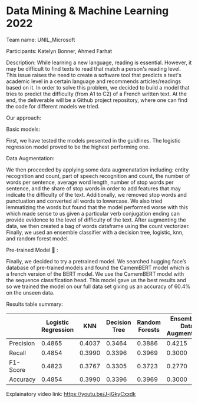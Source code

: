 # Data Mining & Machine Learning 2022

Team name: UNIL_Microsoft

Participants: Katelyn Bonner, Ahmed Farhat

Description: 
While learning a new language, reading is essential. However, it may be difficult to find texts to read that match a person's reading level. 
This issue raises the need to create a software tool that predicts a text's academic level in a certain language and recommends articles/readings based on it. 
In order to solve this problem, we decided to build a model that tries to predict the difficulty (from A1 to C2) of a French written text.
At the end, the deliverable will be a Github project repository, where one can find the code for different models we tried.

Our approach: 

Basic models: 

First, we have tested the models presented in the guidlines. The logistic regression model proved to be the highest performing one.

Data Augmentation: 

We then proceeded by applying some data augmenatation including: entity recognition and count, part of speech recognition and count, the number of words per sentence, average word length, number of stop words per sentence, and the share of stop words in order to add features that may indicate the difficulty of the text. Additionally, we removed stop words and punctuation and converted all words to lowercase. We also tried lemmatizing the words but found that the model performed worse with this which made sense to us given a particular verb conjugation ending can provide evidence to the level of difficulty of the text. After augmenting the data, we then created a bag of words dataframe using the count vectorizer. Finally, we used an ensemble classifier with a decision tree, logistic, knn, and random forest model. 

Pre-trained Model 💎 :

Finally, we decided to try a pretrained model. We searched hugging face’s database of pre-trained models and found the CamemBERT model which is a french version of the BERT model. We use the CamemBERT model with the sequence classification head. This model gave us the best results and so we trained the model on our full data set giving us an accuracy of 60.4% on the unseen data.

Results table summary:

|           | Logistic Regression | KNN        | Decision Tree | Random Forests | Ensemble + Data Augmentation | CamemBert Model |
|-----------|---------------------|:----------:|---------------|----------------|------------------------------|-----------------|
| Precision | 0.4865              | 0.4037     | 0.3464        | 0.3886         | 0.4215                       | 0.5985          |
| Recall    | 0.4854              | 0.3990     | 0.3396        | 0.3969         | 0.3000                       | 0.5948          |
| F1-Score  | 0.4823              | 0.3767     | 0.3305        | 0.3723         | 0.2770                       | 0.5952          |
| Accuracy  | 0.4854              | 0.3990     | 0.3396        | 0.3969         | 0.3000                       | 0.5948          |

Explainatory video link:
https://youtu.be/J-jGkyCxxdk
